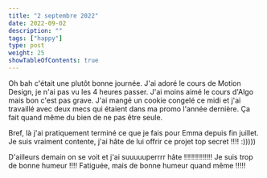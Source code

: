 ```yaml
---
title: "2 septembre 2022"
date: 2022-09-02
description: ""
tags: ["happy"]
type: post
weight: 25
showTableOfContents: true
---
```


Oh bah c'était une plutôt bonne journée. J'ai adoré le cours de Motion Design, je n'ai pas vu les 4 heures passer. J'ai moins aimé le cours d'Algo mais bon c'est pas grave. J'ai mangé un cookie congelé ce midi et j'ai travaillé avec deux mecs qui étaient dans ma promo l'année dernière. Ça fait quand même du bien de ne pas être seule.

Bref, là j'ai pratiquement terminé ce que je fais pour Emma depuis fin juillet. Je suis vraiment contente, j'ai hâte de lui offrir ce projet top secret !!!! :)))))

D'ailleurs demain on se voit et j'ai suuuuuperrrr hâte !!!!!!!!!!!!!! Je suis trop de bonne humeur !!!! Fatiguée, mais de bonne humeur quand même !!!!!